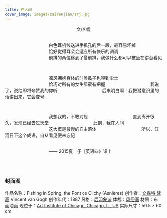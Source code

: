 ```yaml
---
title: 在人间
cover_image: images/zairenjian/zrj.jpg
---
```


<center>文/李幌</center>

<br>

&emsp;&emsp;&emsp;&emsp;&emsp;&emsp;&emsp;&emsp;&emsp;&emsp;白色耳机线送进手机孔的后一段，最容易坏掉 
&emsp;&emsp;&emsp;&emsp;&emsp;&emsp;&emsp;&emsp;&emsp;&emsp;恰好觉得耳朵会适应所有快乐的调调
&emsp;&emsp;&emsp;&emsp;&emsp;&emsp;&emsp;&emsp;&emsp;&emsp;前排的两位移到了最前排，我做什么都可以被坐在讲台看见

<br>

&emsp;&emsp;&emsp;&emsp;&emsp;&emsp;&emsp;&emsp;&emsp;&emsp;凉风拥抱身体的时候鼻子也嗅到尘土
&emsp;&emsp;&emsp;&emsp;&emsp;&emsp;&emsp;&emsp;&emsp;&emsp;恰巧对所有的女生都蛮有把握
&emsp;&emsp;&emsp;&emsp;&emsp;&emsp;&emsp;&emsp;&emsp;&emsp;我说了，说给即将夸赞我的你听
&emsp;&emsp;&emsp;&emsp;&emsp;&emsp;&emsp;&emsp;&emsp;&emsp;后来明白啊！我把潜意识里的话讲出来，它会变号

<br>

&emsp;&emsp;&emsp;&emsp;&emsp;&emsp;&emsp;&emsp;&emsp;&emsp;我想我的，不敢对视
&emsp;&emsp;&emsp;&emsp;&emsp;&emsp;&emsp;&emsp;&emsp;&emsp;直到离开很久，发现已经去过天堂
&emsp;&emsp;&emsp;&emsp;&emsp;&emsp;&emsp;&emsp;&emsp;&emsp;此刻，我在人间
&emsp;&emsp;&emsp;&emsp;&emsp;&emsp;&emsp;&emsp;&emsp;&emsp;这大概是最慢的自由落体
&emsp;&emsp;&emsp;&emsp;&emsp;&emsp;&emsp;&emsp;&emsp;&emsp;所以，江河日下这个成语，自从看见便未忘记

<br>
&emsp;&emsp;&emsp;&emsp;&emsp;&emsp;&emsp;&emsp;&emsp;&emsp;——	2015夏&emsp;于《英语四》课上
<br>
<br>

<br>
<br>

### 

### 封面图

作品名称：Fishing in Spring, the Pont de Clichy (Asnières)
创作者：[文森特·梵高](https://www.nbfox.com/author/vincent-van-gogh/) Vincent van Gogh
创作年代：1887
风格：[后印象派](https://www.nbfox.com/post-impressionism/)
体裁：[风俗画](https://www.nbfox.com/topics/genre-painting/)
材质：布面油画
现位于：[Art Institute of Chicago, Chicago, IL, US](https://www.artic.edu/artworks/109314/fishing-in-spring-the-pont-de-clichy-asnieres)
实际尺寸：50.5 × 60 cm

<br>




